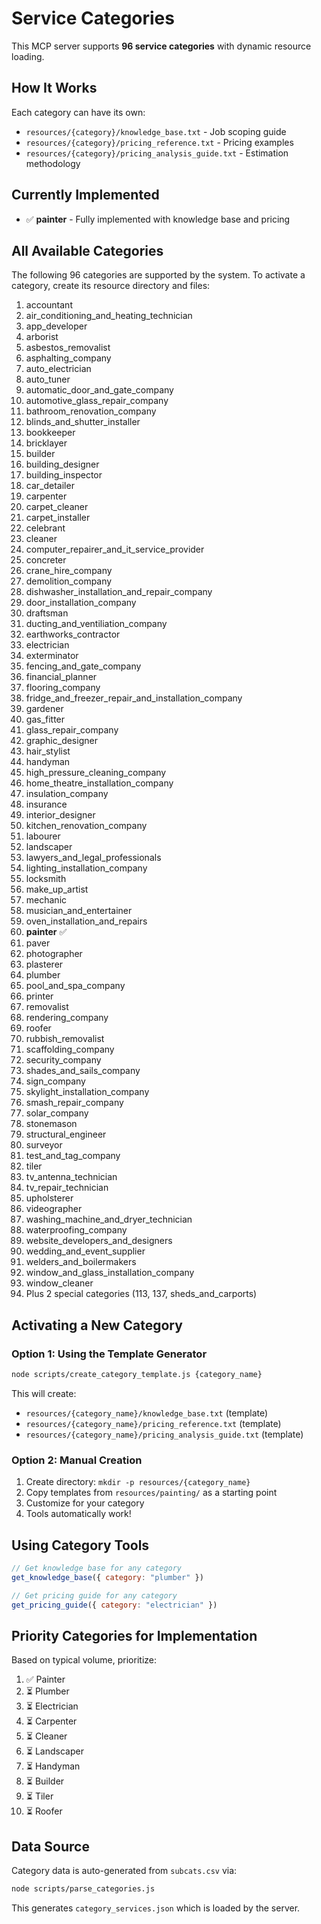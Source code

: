 # Service Categories

This MCP server supports **96 service categories** with dynamic resource loading.

## How It Works

Each category can have its own:
- `resources/{category}/knowledge_base.txt` - Job scoping guide
- `resources/{category}/pricing_reference.txt` - Pricing examples
- `resources/{category}/pricing_analysis_guide.txt` - Estimation methodology

## Currently Implemented

- ✅ **painter** - Fully implemented with knowledge base and pricing

## All Available Categories

The following 96 categories are supported by the system. To activate a category, create its resource directory and files:

1. accountant
2. air_conditioning_and_heating_technician
3. app_developer
4. arborist
5. asbestos_removalist
6. asphalting_company
7. auto_electrician
8. auto_tuner
9. automatic_door_and_gate_company
10. automotive_glass_repair_company
11. bathroom_renovation_company
12. blinds_and_shutter_installer
13. bookkeeper
14. bricklayer
15. builder
16. building_designer
17. building_inspector
18. car_detailer
19. carpenter
20. carpet_cleaner
21. carpet_installer
22. celebrant
23. cleaner
24. computer_repairer_and_it_service_provider
25. concreter
26. crane_hire_company
27. demolition_company
28. dishwasher_installation_and_repair_company
29. door_installation_company
30. draftsman
31. ducting_and_ventiliation_company
32. earthworks_contractor
33. electrician
34. exterminator
35. fencing_and_gate_company
36. financial_planner
37. flooring_company
38. fridge_and_freezer_repair_and_installation_company
39. gardener
40. gas_fitter
41. glass_repair_company
42. graphic_designer
43. hair_stylist
44. handyman
45. high_pressure_cleaning_company
46. home_theatre_installation_company
47. insulation_company
48. insurance
49. interior_designer
50. kitchen_renovation_company
51. labourer
52. landscaper
53. lawyers_and_legal_professionals
54. lighting_installation_company
55. locksmith
56. make_up_artist
57. mechanic
58. musician_and_entertainer
59. oven_installation_and_repairs
60. **painter** ✅
61. paver
62. photographer
63. plasterer
64. plumber
65. pool_and_spa_company
66. printer
67. removalist
68. rendering_company
69. roofer
70. rubbish_removalist
71. scaffolding_company
72. security_company
73. shades_and_sails_company
74. sign_company
75. skylight_installation_company
76. smash_repair_company
77. solar_company
78. stonemason
79. structural_engineer
80. surveyor
81. test_and_tag_company
82. tiler
83. tv_antenna_technician
84. tv_repair_technician
85. upholsterer
86. videographer
87. washing_machine_and_dryer_technician
88. waterproofing_company
89. website_developers_and_designers
90. wedding_and_event_supplier
91. welders_and_boilermakers
92. window_and_glass_installation_company
93. window_cleaner
94. Plus 2 special categories (113, 137, sheds_and_carports)

## Activating a New Category

### Option 1: Using the Template Generator

```bash
node scripts/create_category_template.js {category_name}
```

This will create:
- `resources/{category_name}/knowledge_base.txt` (template)
- `resources/{category_name}/pricing_reference.txt` (template)
- `resources/{category_name}/pricing_analysis_guide.txt` (template)

### Option 2: Manual Creation

1. Create directory: `mkdir -p resources/{category_name}`
2. Copy templates from `resources/painting/` as a starting point
3. Customize for your category
4. Tools automatically work!

## Using Category Tools

```javascript
// Get knowledge base for any category
get_knowledge_base({ category: "plumber" })

// Get pricing guide for any category
get_pricing_guide({ category: "electrician" })
```

## Priority Categories for Implementation

Based on typical volume, prioritize:
1. ✅ Painter
2. ⏳ Plumber
3. ⏳ Electrician
4. ⏳ Carpenter
5. ⏳ Cleaner
6. ⏳ Landscaper
7. ⏳ Handyman
8. ⏳ Builder
9. ⏳ Tiler
10. ⏳ Roofer

## Data Source

Category data is auto-generated from `subcats.csv` via:
```bash
node scripts/parse_categories.js
```

This generates `category_services.json` which is loaded by the server.
